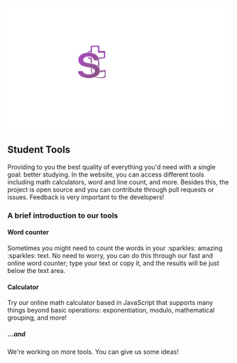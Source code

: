 <img src="assets/ST_logo_renewal.png" align="center" alt="ST" />
<h2>Student Tools</h2>
Providing to you the best quality of everything you'd need with a single goal: better studying. In the website, you can access different tools including math calculators, word and line count, and more. 
Besides this, the project is open source and you can contribute through pull requests or issues. Feedback is very important to the developers!
<h3>A brief introduction to our tools</h3>
<h4>Word counter</h4>
Sometimes you might need to count the words in your :sparkles: amazing :sparkles: text. No need to worry, you can do this through our fast and online word counter; type your text or copy it, and the results will be just below the text area.
<h4>Calculator</h4>
Try our online math calculator based in JavaScript that supports many things beyond basic operations: exponentiation, modulo, mathematical grouping, and more!
<h5>...and</h5>
We're working on more tools. You can give us some ideas!
